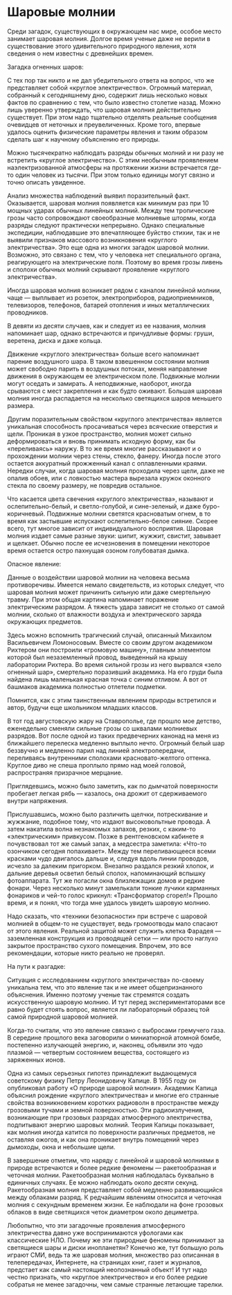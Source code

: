 # Шаровые молнии

Среди загадок, существующих в окружающем нас мире, особое место занимает шаровая молния. Долгое время ученые даже не верили в существование этого удивительного природного явления, хотя сведения о нем известны с древнейших времен.

Загадка огненных шаров:

С тех пор так никто и не дал убедительного ответа на вопрос, что же представляет собой «круглое электричество». Огромный материал, собранный к сегодняшнему дню, содержит лишь несколько новых фактов по сравнению с тем, что было известно столетие назад. Можно лишь уверенно утверждать, что шаровая молния действительно существует. При этом надо тщательно отделять реальные сообщения очевидцев от неточных и преувеличенных. Кроме того, впервые удалось оценить физические параметры явления и таким образом сделать шаг к научному объяснению его природы.

Можно тысячекратно наблюдать разряды обычных молний и ни разу не встретить «круглое электричество». С этим необычным проявлением наэлектризованной атмосферы на протяжении жизни встречается где-то один человек из тысячи. При этом только единицы могут связно и точно описать увиденное.

Анализ множества наблюдений выявил поразительный факт. Оказывается, шаровая молния появляется как минимум раз при 10 мощных ударах обычных линейных молний. Между тем тропические грозы часто сопровождают своеобразные молниевые штормы, когда разряды следуют практически непрерывно. Однако специальные экспедиции, наблюдавшие это впечатляющее буйство стихии, так и не выявили признаков массового возникновения «круглого электричества». Это еще одна из многих загадок шаровой молнии. Возможно, это связано с тем, что у человека нет специального органа, реагирующего на электрические поля. Поэтому во время грозы ливень и сполохи обычных молний скрывают проявление «круглого электричества».

Иногда шаровая молния возникает рядом с каналом линейной молнии, чаще — выплывает из розеток, электроприборов, радиоприемников, телевизоров, телефонов, батарей отопления и иных металлических проводников.

В девяти из десяти случаев, как и следует из ее названия, молния напоминает шар, однако встречаются и причудливые формы: груши, веретена, диска и даже кольца.

Движение «круглого электричества» больше всего напоминает парение воздушного шара. В таком взвешенном состоянии молния может свободно парить в воздушных потоках, меняя направление движения в окружающем ее электрическом поле. Подвижные молнии могут оседать и замирать. А неподвижные, наоборот, иногда срываются с мест закрепления и как будто оживают. Большая шаровая молния иногда распадается на несколько светящихся шаров меньшего размера.

Другим поразительным свойством «круглого электричества» является уникальная способность просачиваться через всяческие отверстия и щели. Проникая в узкое пространство, молния может сильно деформироваться и вновь принимать исходную форму, как бы «переливаясь» наружу. В то же время многие рассказывают и о прохождении молнии через стены, стекло, фанеру. Иногда после этого остается аккуратный прожженный канал с оплавленными краями. Нередки случаи, когда шаровая молния проходила через щели, даже не опалив обоев, или с ловкостью мастера вырезала кружок оконного стекла по своему размеру, не повредив остальное.

Что касается цвета свечения «круглого электричества», называют и ослепительно-белый, и светло-голубой, и сине-зеленый, и даже буро-коричневый. Подвижные молнии светятся красноватым огнем, в то время как застывшие испускают ослепительно-белое сияние. Скорее всего, тут многое зависит от индивидуального восприятия. Шаровая молния издает самые разные звуки: шипит, жужжит, свистит, завывает и щелкает. Обычно после ее исчезновения в помещении некоторое время остается остро пахнущая озоном голубоватая дымка.

Опасное явление:

Данные о воздействии шаровой молнии на человека весьма противоречивы. Имеется немало свидетельств, из которых следует, что шаровая молния может причинить сильную или даже смертельную травму. При этом общая картина напоминает поражение электрическим разрядом. А тяжесть удара зависит не столько от самой молнии, сколько от влажности воздуха и электрического заряда окружающих предметов.

Здесь можно вспомнить трагический случай, описанный Михаилом Васильевичем Ломоносовым. Вместе со своим другом академиком Рихтером они построили «громовую машину», главным элементом которой был незаземленный провод, выведенный на крышу лаборатории Рихтера. Во время сильной грозы из него вырвался «зело огненный шар», смертельно поразивший академика. На его груди была найдена лишь маленькая красная точка с синим отливом. А вот от башмаков академика полностью отлетели подметки.

Помнится, как с этим таинственным явлением природы встретился и автор, будучи еще школьником младших классов.

В тот год августовскую жару на Ставрополье, где прошло мое детство, еженедельно сменяли сильные грозы со шквалами молниевых разрядов. Вот после одной из таких предвечерних канонад на меня из ближайшего перелеска медленно выплыло нечто. Огромный белый шар беззвучно и медленно парил над линией электропередачи, переливаясь внутренними сполохами красновато-желтого оттенка. Круглое диво не спеша проплыло прямо над моей головой, распространяя призрачное мерцание.

Приглядевшись, можно было заметить, как по дымчатой поверхности пробегает легкая рябь — казалось, она дрожит от сдерживаемого внутри напряжения.

Прислушавшись, можно было различить щелчки, потрескивание и жужжание, подобное тому, что издают высоковольтные провода. А затем накатила волна незнакомых запахов, резких, с каким-то «электрическим» привкусом. Позже в рентгеновском кабинете я почувствовал тот же самый запах, а медсестра заметила: «Что-то озончиком сегодня попахивает». Между тем переливающееся всеми красками чудо двигалось дальше и, следуя вдоль линии проводов, исчезло за далеким пригорком. Внезапно раздался резкий хлопок, и дальние деревья осветил белый сполох, напоминающий вспышку фотоаппарата. Тут же погасли окна близлежащих домов и редкие фонари. Через несколько минут замелькали тонкие лучики карманных фонариков и чей-то голос крикнул: «Трансформатор сгорел!» Прошло время, и я понял, что тогда мне удалось увидеть шаровую молнию.

Надо сказать, что «техники безопасности» при встрече с шаровой молнией в общем-то не существует, ведь громоотводы мало спасают от этого явления. Реальной защитой может служить клетка Фарадея — заземленная конструкция из проводящей сетки — или просто наглухо закрытое пространство сухого помещения. Впрочем, это все рекомендации, которые никто реально не проверял.

На пути к разгадке:

Ситуация с исследованием «круглого электричества» по-своему уникальна тем, что это явление так и не имеет общепризнанного объяснения. Именно поэтому ученые так стремятся создать искусственную шаровую молнию. И тут перед экспериментаторами все равно будет стоять вопрос, является ли лабораторный образец той самой природной шаровой молнией.

Когда-то считали, что это явление связано с выбросами гремучего газа. В середине прошлого века заговорили о миниатюрной атомной бомбе, постепенно излучающей энергию, и, наконец, объявили это чудо плазмой — четвертым состоянием вещества, состоящего из заряженных ионов.

Одна из самых серьезных гипотез принадлежит выдающемуся советскому физику Петру Леонидовичу Капице. В 1955 году он опубликовал работу «О природе шаровой молнии». Академик Капица объяснил рождение «круглого электричества» и многие его странные свойства возникновением коротких радиоволн в пространстве между грозовыми тучами и земной поверхностью. Эти радиоизлучения, возникающие при грозовых разрядах атмосферного электричества, подпитывают энергию шаровых молний. Теория Капицы показывает, как молния иногда катится по поверхности различных предметов, не оставляя ожогов, и как она проникает внутрь помещений через дымоходы, окна и небольшие щели.

В завершение отметим, что наряду с линейной и шаровой молниями в природе встречаются и более редкие феномены — ракетообразная и четочная молнии. Ракетообразная молния наблюдалась буквально в единичных случаях. Ее можно наблюдать около десяти секунд. Ракетообразная молния представляет собой медленно развивающийся между облаками разряд. К редчайшим явлениям относится и четочная молния с секундным временем жизни. Ее наблюдали на фоне грозовых облаков в виде светящихся четок диаметром около дециметра.

Любопытно, что эти загадочные проявления атмосферного электричества давно уже воспринимаются уфологами как классические НЛО. Почему же эти природные феномены принимают за светящиеся шары и диски инопланетян? Конечно же, тут большую роль играют СМИ, ведь та же шаровая молния, множество раз описанная в телепередачах, Интернете, на страницах книг, газет и журналов, предстает как самый настоящий неопознанный объект! И тут надо честно признать, что «круглое электричество» и его более редкие собратья не менее загадочны, чем самые странные летающие тарелки.
